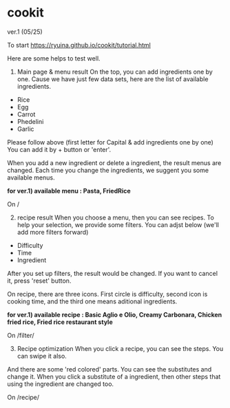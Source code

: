 # cookit
ver.1 (05/25)

To start
https://ryuina.github.io/cookit/tutorial.html

Here are some helps to test well.

1. Main page & menu result
On the top, you can add ingredients one by one.
Cause we have just few data sets, here are the list of available ingredients.

* Rice
* Egg
* Carrot
* Phedelini
* Garlic

Please follow above (first letter for Capital & add ingredients one by one)
You can add it by + button or 'enter'.

When you add a new ingredient or delete a ingredient, the result menus are changed.
Each time you change the ingredients, we suggent you some available menus.  

**for ver.1) available menu : Pasta, FriedRice**  

On /

2. recipe result
When you choose a menu, then you can see recipes.
To help your selection, we provide some filters.
You can adjst below (we'll add more filters forward)

* Difficulty
* Time
* Ingredient

After you set up filters, the result would be changed.
If you want to cancel it, press 'reset' button.

On recipe, there are three icons.
First circle is difficulty, second icon is cooking time, and the third one means aditional ingredients.

**for ver.1) available recipe : Basic Aglio e Olio, Creamy Carbonara, Chicken fried rice, Fried rice restaurant style**

On /filter/

3. Recipe optimization
When you click a recipe, you can see the steps.
You can swipe it also.

And there are some 'red colored' parts. You can see the substitutes and change it. 
When you click a substitute of a ingredient, then other steps that using the ingredient are changed too.

On /recipe/
